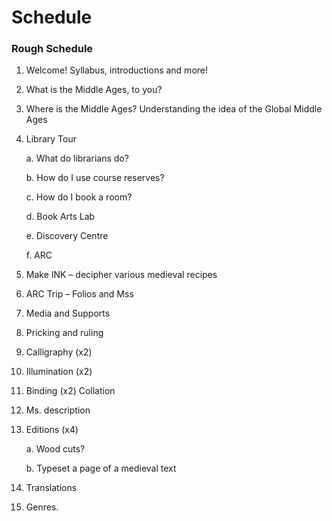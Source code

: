 # Schedule



### Rough Schedule

1. Welcome! Syllabus, introductions and more!
2. What is the Middle Ages, to you?
3. Where is the Middle Ages? Understanding the idea of the Global Middle Ages
4. Library Tour

   a.    What do librarians do?

   b.    How do I use course reserves?

   c.    How do I book a room?

   d.    Book Arts Lab

   e.    Discovery Centre

   f.    ARC

5. Make INK – decipher various medieval recipes
6. ARC Trip – Folios and Mss
7. Media and Supports 
8. Pricking and ruling
9. Calligraphy \(x2\)
10. Illumination \(x2\)
11. Binding \(x2\) Collation
12. Ms. description
13. Editions \(x4\)

    a.    Wood cuts?

    b.    Typeset a page of a medieval text

14. Translations
15. Genres.

